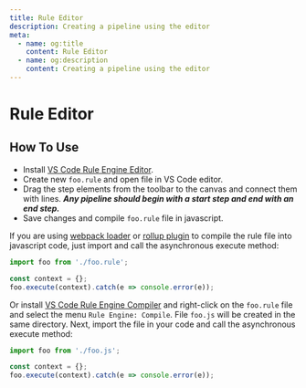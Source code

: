 ```yaml
---
title: Rule Editor
description: Creating a pipeline using the editor
meta:
  - name: og:title
    content: Rule Editor
  - name: og:description
    content: Creating a pipeline using the editor
---
```


# Rule Editor

## How To Use

- Install [VS Code Rule Engine Editor](https://marketplace.visualstudio.com/items?itemName=ruleengine.vscode-ruleengine-editor).
- Create new `foo.rule` and open file in VS Code editor.
- Drag the step elements from the toolbar to the canvas and connect them with lines. ***Any pipeline should begin with a start step and end with an end step.***
- Save changes and compile `foo.rule` file in javascript.

If you are using [webpack loader](https://github.com/ruleenginejs/rule-loader) or [rollup plugin](https://github.com/ruleenginejs/rollup-plugin-rule) to compile the rule file into javascript code, just import and call the asynchronous execute method:

```js
import foo from './foo.rule';

const context = {};
foo.execute(context).catch(e => console.error(e));
```

Or install [VS Code Rule Engine Compiler](https://marketplace.visualstudio.com/items?itemName=ruleengine.vscode-ruleengine-compiler) and right-click on the `foo.rule` file and select the menu `Rule Engine: Compile`. File `foo.js` will be created in the same directory. Next, import  the file in your code and call the asynchronous execute method:

```js
import foo from './foo.js';

const context = {};
foo.execute(context).catch(e => console.error(e));
```
